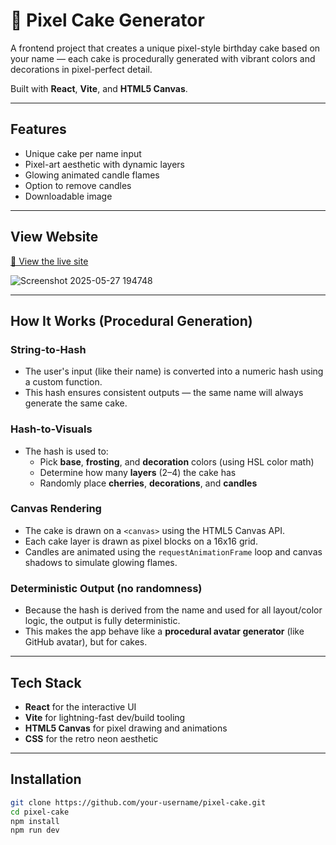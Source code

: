 # 🎂 Pixel Cake Generator

A frontend project that creates a unique pixel-style birthday cake based on your name — each cake is procedurally generated with vibrant colors and decorations in pixel-perfect detail.

Built with **React**, **Vite**, and **HTML5 Canvas**.

---

## Features

- Unique cake per name input
- Pixel-art aesthetic with dynamic layers
- Glowing animated candle flames
- Option to remove candles
- Downloadable image

---

## View Website

[🔗 View the live site](https://pixel-cake.netlify.app)

![Screenshot 2025-05-27 194748](https://github.com/user-attachments/assets/687e3cca-2ae3-4897-b2a3-3342f4eb158b)

---

## How It Works (Procedural Generation)

### String-to-Hash
- The user's input (like their name) is converted into a numeric hash using a custom function.
- This hash ensures consistent outputs — the same name will always generate the same cake.

### Hash-to-Visuals
- The hash is used to:
  - Pick **base**, **frosting**, and **decoration** colors (using HSL color math)
  - Determine how many **layers** (2–4) the cake has
  - Randomly place **cherries**, **decorations**, and **candles**

### Canvas Rendering
- The cake is drawn on a `<canvas>` using the HTML5 Canvas API.
- Each cake layer is drawn as pixel blocks on a 16x16 grid.
- Candles are animated using the `requestAnimationFrame` loop and canvas shadows to simulate glowing flames.

### Deterministic Output (no randomness)
- Because the hash is derived from the name and used for all layout/color logic, the output is fully deterministic.
- This makes the app behave like a **procedural avatar generator** (like GitHub avatar), but for cakes.

---

## Tech Stack

- **React** for the interactive UI
- **Vite** for lightning-fast dev/build tooling
- **HTML5 Canvas** for pixel drawing and animations
- **CSS** for the retro neon aesthetic

---

## Installation

```bash
git clone https://github.com/your-username/pixel-cake.git
cd pixel-cake
npm install
npm run dev
